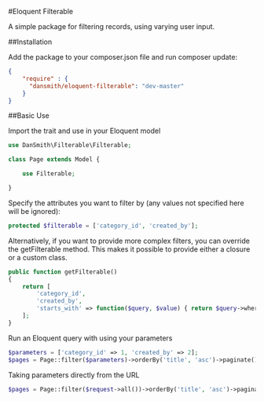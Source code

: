 #Eloquent Filterable

A simple package for filtering records, using varying user input.

##Installation

Add the package to your composer.json file and run composer update:

```json
{
	"require" : {
	  "dansmith/eloquent-filterable": "dev-master"
	}
}
```

##Basic Use

Import the trait and use in your Eloquent model

```php
use DanSmith\Filterable\Filterable;

class Page extends Model {

    use Filterable;

}
```

Specify the attributes you want to filter by (any values not specified here will be ignored):

```php
protected $filterable = ['category_id', 'created_by'];
```

Alternatively, if you want to provide more complex filters, you can override the getFilterable method.  This makes it possible to provide either a closure or a custom class.
```php
public function getFilterable()
{
    return [
    	'category_id',
    	'created_by',
    	'starts_with' => function($query, $value) { return $query->where('title', 'LIKE', $value.'%'; }
    ];
}
```

Run an Eloquent query with using your parameters

```php
$parameters = ['category_id' => 1, 'created_by' => 2];
$pages = Page::filter($parameters)->orderBy('title', 'asc')->paginate();
```

Taking parameters directly from the URL
```php
$pages = Page::filter($request->all())->orderBy('title', 'asc')->paginate();
```
